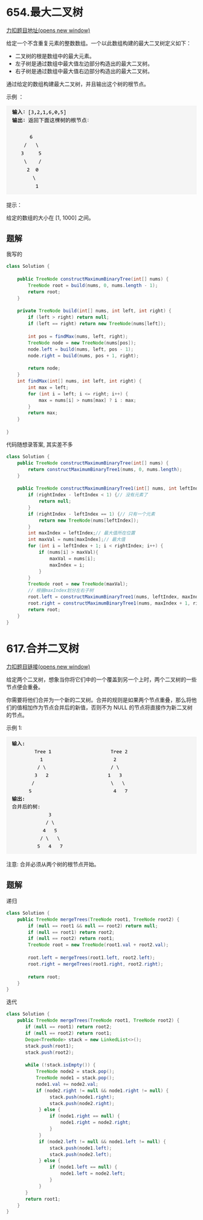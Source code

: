 # 654.最大二叉树

[力扣题目地址(opens new window)](https://leetcode.cn/problems/maximum-binary-tree/)

给定一个不含重复元素的整数数组。一个以此数组构建的最大二叉树定义如下：

- 二叉树的根是数组中的最大元素。
- 左子树是通过数组中最大值左边部分构造出的最大二叉树。
- 右子树是通过数组中最大值右边部分构造出的最大二叉树。

通过给定的数组构建最大二叉树，并且输出这个树的根节点。

示例 ：

![654.最大二叉树](2023-11-03.assets/20210204154534796.png)

提示：

给定的数组的大小在 [1, 1000] 之间。

## 题解

我写的

~~~java
class Solution {
    
    public TreeNode constructMaximumBinaryTree(int[] nums) {
        TreeNode root = build(nums, 0, nums.length - 1);
        return root;
    }

    private TreeNode build(int[] nums, int left, int right) {
        if (left > right) return null;
        if (left == right) return new TreeNode(nums[left]);

        int pos = findMax(nums, left, right);
        TreeNode node = new TreeNode(nums[pos]);
        node.left = build(nums, left, pos - 1);
        node.right = build(nums, pos + 1, right);

        return node;
    }
    int findMax(int[] nums, int left, int right) {
        int max = left;
        for (int i = left; i <= right; i++) {
            max = nums[i] > nums[max] ? i : max;
        }
        return max;
    }

}
~~~

代码随想录答案, 其实差不多

~~~java
class Solution {
    public TreeNode constructMaximumBinaryTree(int[] nums) {
        return constructMaximumBinaryTree1(nums, 0, nums.length);
    }

    public TreeNode constructMaximumBinaryTree1(int[] nums, int leftIndex, int rightIndex) {
        if (rightIndex - leftIndex < 1) {// 没有元素了
            return null;
        }
        if (rightIndex - leftIndex == 1) {// 只有一个元素
            return new TreeNode(nums[leftIndex]);
        }
        int maxIndex = leftIndex;// 最大值所在位置
        int maxVal = nums[maxIndex];// 最大值
        for (int i = leftIndex + 1; i < rightIndex; i++) {
            if (nums[i] > maxVal){
                maxVal = nums[i];
                maxIndex = i;
            }
        }
        TreeNode root = new TreeNode(maxVal);
        // 根据maxIndex划分左右子树
        root.left = constructMaximumBinaryTree1(nums, leftIndex, maxIndex);
        root.right = constructMaximumBinaryTree1(nums, maxIndex + 1, rightIndex);
        return root;
    }
}
~~~





# 617.合并二叉树

[力扣题目链接(opens new window)](https://leetcode.cn/problems/merge-two-binary-trees/)

给定两个二叉树，想象当你将它们中的一个覆盖到另一个上时，两个二叉树的一些节点便会重叠。

你需要将他们合并为一个新的二叉树。合并的规则是如果两个节点重叠，那么将他们的值相加作为节点合并后的新值，否则不为 NULL 的节点将直接作为新二叉树的节点。

示例 1:

![617.合并二叉树](2023-11-03.assets/20230310000854.png)

注意: 合并必须从两个树的根节点开始。



## 题解

递归

~~~java
class Solution {
    public TreeNode mergeTrees(TreeNode root1, TreeNode root2) {
        if (null == root1 && null == root2) return null;
        if (null == root1) return root2;
        if (null == root2) return root1;
        TreeNode root = new TreeNode(root1.val + root2.val);

        root.left = mergeTrees(root1.left, root2.left);
        root.right = mergeTrees(root1.right, root2.right);

        return root;
    }
}
~~~

迭代

~~~java
class Solution {
    public TreeNode mergeTrees(TreeNode root1, TreeNode root2) {
       if (null == root1) return root2;
       if (null == root2) return root1;
       Deque<TreeNode> stack = new LinkedList<>();
       stack.push(root1);
       stack.push(root2);

       while (!stack.isEmpty()) {
           TreeNode node2 = stack.pop();
           TreeNode node1 = stack.pop();
           node1.val += node2.val;
           if (node2.right != null && node1.right != null) {
                stack.push(node1.right);
                stack.push(node2.right);
            } else {
                if (node1.right == null) {
                    node1.right = node2.right;
                }
            }
            if (node2.left != null && node1.left != null) {
                stack.push(node1.left);
                stack.push(node2.left);
            } else {
                if (node1.left == null) {
                    node1.left = node2.left;
                }
            }
       }
       return root1;
    }
}
~~~

